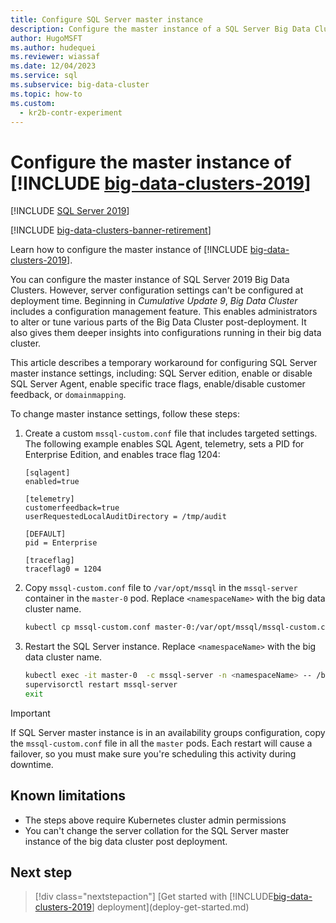 ```yaml
---
title: Configure SQL Server master instance
description: Configure the master instance of a SQL Server Big Data Cluster
author: HugoMSFT
ms.author: hudequei
ms.reviewer: wiassaf
ms.date: 12/04/2023
ms.service: sql
ms.subservice: big-data-cluster
ms.topic: how-to
ms.custom:
  - kr2b-contr-experiment
---
```


# Configure the master instance of [!INCLUDE [big-data-clusters-2019](../includes/ssbigdataclusters-ss-nover.md)]

[!INCLUDE [SQL Server 2019](../includes/applies-to-version/sqlserver2019.md)]

[!INCLUDE [big-data-clusters-banner-retirement](../includes/bdc-banner-retirement.md)]

Learn how to configure the master instance of [!INCLUDE [big-data-clusters-2019](../includes/ssbigdataclusters-ver15.md)].

You can configure the master instance of SQL Server 2019 Big Data Clusters. However, server configuration settings can't be configured at deployment time. Beginning in *Cumulative Update 9*, *Big Data Cluster* includes a configuration management feature. This enables administrators to alter or tune various parts of the Big Data Cluster post-deployment. It also gives them deeper insights into configurations running in their big data cluster.

This article describes a temporary workaround for configuring SQL Server master instance settings, including: SQL Server edition, enable or disable SQL Server Agent, enable specific trace flags, enable/disable customer feedback, or `domainmapping`.

To change master instance settings, follow these steps:

1. Create a custom `mssql-custom.conf` file that includes targeted settings. The following example enables SQL Agent, telemetry, sets a PID for Enterprise Edition, and enables trace flag 1204:

   ```
   [sqlagent]
   enabled=true
   
   [telemetry]
   customerfeedback=true
   userRequestedLocalAuditDirectory = /tmp/audit

   [DEFAULT]
   pid = Enterprise

   [traceflag]
   traceflag0 = 1204
   ```

1. Copy `mssql-custom.conf` file to `/var/opt/mssql` in the `mssql-server` container in the `master-0` pod. Replace `<namespaceName>` with the big data cluster name.

   ```bash
   kubectl cp mssql-custom.conf master-0:/var/opt/mssql/mssql-custom.conf -c mssql-server -n <namespaceName>
   ```

1. Restart the SQL Server instance.  Replace `<namespaceName>` with the big data cluster name.

   ```bash
   kubectl exec -it master-0  -c mssql-server -n <namespaceName> -- /bin/bash
   supervisorctl restart mssql-server
   exit
   ```

> [!IMPORTANT]
> If SQL Server master instance is in an availability groups configuration, copy the `mssql-custom.conf` file in all the `master` pods. Each restart will cause a failover, so you must make sure you're scheduling this activity during downtime.

## Known limitations

- The steps above require Kubernetes cluster admin permissions
- You can't change the server collation for the SQL Server master instance of the big data cluster post deployment.

## Next step

> [!div class="nextstepaction"]
> [Get started with [!INCLUDE[big-data-clusters-2019](../includes/ssbigdataclusters-ss-nover.md)] deployment](deploy-get-started.md)
